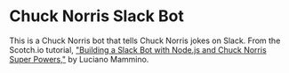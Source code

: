 # Chuck Norris Slack Bot

This is a Chuck Norris bot that tells Chuck Norris jokes on Slack.
From the Scotch.io tutorial, ["Building a Slack Bot with Node.js and Chuck Norris Super Powers,"](https://scotch.io/tutorials/building-a-slack-bot-with-node-js-and-chuck-norris-super-powers) by Luciano Mammino.